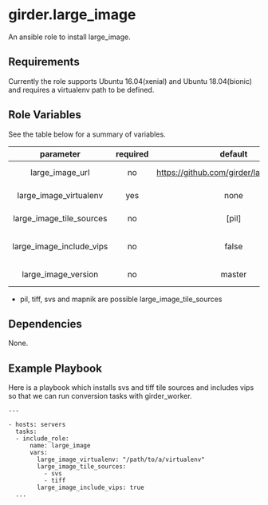 girder.large_image
==========================

An ansible role to install large_image.

Requirements
--------------

Currently the role supports Ubuntu 16.04(xenial) and Ubuntu 18.04(bionic) and
requires a virtualenv path to be defined.

Role Variables
----------------

See the table below for a summary of variables.

|         parameter        | required |                  default                  |            comments            |
|:------------------------:|:--------:|:-----------------------------------------:|:------------------------------:|
|      large_image_url     |    no    | https://github.com/girder/large_image.git |       Url to large image       |
|  large_image_virtualenv  |    yes   |                    none                   |      Path to a virtualenv      |
| large_image_tile_sources |    no    |                   [pil]                   |      List of tile sources      |
| large_image_include_vips |    no    |                   false                   | Whether to include vips or not |
|    large_image_version   |    no    |                   master                  |     Version of large_image     |

* pil, tiff, svs and mapnik are possible large_image_tile_sources

Dependencies
--------------

None.

Example Playbook
------------------

Here is a playbook which installs svs and tiff tile sources
and includes vips so that we can run conversion tasks with girder_worker.

	---

	- hosts: servers
	  tasks:
	  - include_role:
		  name: large_image
		  vars:
			large_image_virtualenv: "/path/to/a/virtualenv"
			large_image_tile_sources:
			  - svs
			  - tiff
			large_image_include_vips: true
	  ...
